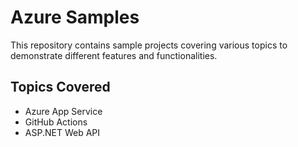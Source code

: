 # Azure Samples

This repository contains sample projects covering various topics to demonstrate different features and functionalities.

## Topics Covered

- Azure App Service
- GitHub Actions
- ASP.NET Web API

